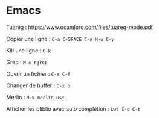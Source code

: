 # Emacs

Tuareg : https://www.ocamlpro.com/files/tuareg-mode.pdf

Copier une ligne :  `C-a C-SPACE C-n M-w C-y`

Kill une ligne : `C-k`

Grep : `M-x rgrep`

Ouvrir un fichier : `C-x C-f`

Changer de buffer : `C-x b`

Merlin : `M-x merlin-use`

Afficher les bliblio avec auto complétion : `Lwt C-c C-t`
